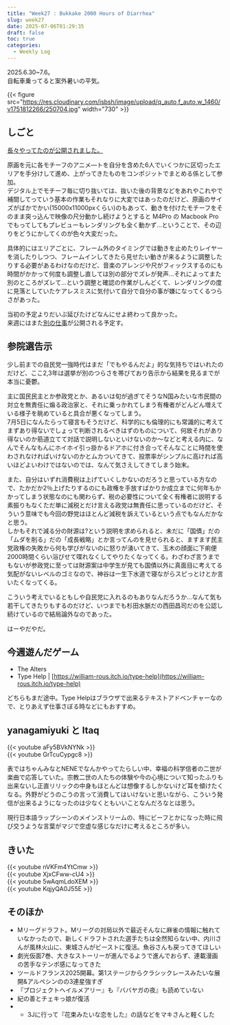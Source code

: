 ```yaml
---
title: "Week27 : Bukkake 2000 Hours of Diarrhea"
slug: week27
date: 2025-07-06T01:29:35
draft: false
toc: true
categories:
  - Weekly Log
---
```

2025.6.30~7.6。  
自転車乗ってると案外暑いの平気。

{{< figure src="https://res.cloudinary.com/isbsh/image/upload/q_auto,f_auto,w_1460/v1751812266/250704.jpg" width="730" >}}

<!--more-->

## しごと

[長々やってたのが公開されました。](https://www.youtube.com/watch?v=vuxCfIijgIc)  

原画を元に各モチーフのアニメ―トを自分を含めた6人でいくつかに区切ったエリアを手分けして進め、上がってきたものをコンポジットでまとめる係として参加。  
デジタル上でモチーフ毎に切り抜いては、抜いた後の背景などをあれやこれやで補間してっていう基本の作業もそれなりに大変ではあったのだけど、原画のサイズがばかでかい(15000x11000pxくらい)のもあって、動きを付けたモチーフをそのまま突っ込んで映像の尺分動かし続けようとすると M4Pro の Macbook Pro でもってしてもプレビューもレンダリングも全く動かず…ということで、その辺りをどうにかしてくのが色々大変だった。    

具体的にはエリアごとに、フレーム外のタイミングでは動きを止めたりレイヤーを消したりしつつ、フレームインしてきたら見せたい動きが来るように調整したりする必要があるわけなのだけど、音楽のアレンジや尺がフィックスするのにも時間がかかって何度も調整し直しては別の部分でズレが発声…それによってまた別のところがズレて…という調整と確認の作業がしんどくて、レンダリングの度に見落としていたケアレスミスに気付いて自分で自分の事が嫌になってくるつらさがあった。

当初の予定よりだいぶ延びたけどなんにせよ終わって良かった。  
来週にはまた[別の仕事](https://osomatsusan.com/onair/)が公開される予定す。


## 参院選告示

少し前までの自民党一強時代はまだ「でもやるんだよ」的な気持ちではいれたのだけど、ここ2,3年は選挙が別のつらさを帯びており告示から結果を見るまでが本当に憂鬱。

主に国民民主とか参政党とか、あるいは旬が過ぎてそうなN国みたいな市民間の対立を無責任に煽る政治家と、それに乗っかれてしまう有権者がどんどん増えている様子を眺めていると具合が悪くなってしまう。  
7月5日になんたらって寝言もそうだけど、科学的にも倫理的にも常識的に考えてまずあり得ないでしょって判断されるべきはずのものについて、何故それがあり得ないのか筋道立てて対話で説明しないといけないのか～などと考える内に、なんでそんなもんにホイホイ引っ掛かるドアホに付き合ってそんなことに時間を使わされなければいけないのかとムカついてきて、投票率がシンプルに高ければ高いほどよいわけではないのでは、なんて気さえしてきてしまう始末。

また、自分はいずれ消費税は上げていくしかないのだろうと思っている方なので、たかだか2％上げたりするのにも政権を手放すばかりか成立までに何年もかかってしまう状態なのにも関わらず、税の必要性について全く有権者に説明する素振りもなくただ単に減税とだけ言える政党は無責任に思っているのだけど、そういう意味でも今回の野党はほとんど減税を訴えているという点でもなんだかなと思う。  
しかもそれで減る分の財源は?という説明を求められると、未だに「国債」だの「ムダを削る」だの「成長戦略」とか言ってんのを見せられると、ますます民主党政権の失敗から何も学びがないのに怒りが湧いてきて、玉木の顔面に下痢便2000時間くらい浴びせて喋れなくしてやりたくなってくる。わざわざ言うまでもないが参政党に至っては財源案は中学生が見ても国債以外に真面目に考えてる気配がないレベルのゴミなので、神谷は一生下水道で寝ながらスピっとけとか言いたくなってくる。

こういう考えでいるともしや自民党に入れるのもありなんだろうか…なんて気も若干してきたりもするのだけど、いつまでも杉田水脈だの西田昌司だのを公認し続けているので結局論外なのであった。

はーやだやだ。

## 今週遊んだゲーム

- The Alters
- Type Help | [https://william-rous.itch.io/type-help](https://william-rous.itch.io/type-help)

どちらもまだ途中。Type Helpはブラウザで出来るテキストアドベンチャーなので、とりあえず仕事さぼる時などにもおすすめ。

## yanagamiyuki と Itaq

{{< youtube aFy5BVkNYNk >}}  
{{< youtube GrTcuCypgc8 >}}

表ではちゃんみなとNENEでなんかやってたらしい中、幸福の科学信者の二世が楽曲で応答していた。宗教二世の人たちの体験や今の心境について知ったふりも出来ないし正直リリックの中身もほとんどは想像するしかないけど耳を傾けたくなる。外野がどうのこうの言って消費してはいけないと思いながら、こういう発信が出来るようになったのは少なくともいいことなんだろなとは思う。

現行日本語ラップシーンのメインストリームの、特にビーフとかになった時に飛び交うような言葉がマジで空虚な感じなだけに考えるところが多い。

## きいた

{{< youtube nVKFm4YtCmw >}}  
{{< youtube XjxCFww-cU4 >}}  
{{< youtube 5wAqmLdoXEM >}}  
{{< youtube KqjyQA0J55E >}}

## そのほか

- Mリーグドラフト。Mリーグの対局以外で最近そんなに麻雀の情報に触れていなかったので、新しくドラフトされた選手たちは全然知らない中、内川さんが風林火山に、東城さんがビーストに復活。魚谷さんも戻ってきてほしい
- 劇光仮面7巻、大きなストーリーが進んでるようで進んでおらず、連載漫画の苦手なテンポ感になってきた
- ツールドフランス2025開幕。第1ステージからクラシックレースみたいな展開&アルペシンのの3連星強すぎ
- 『プロジェクトヘイルメアリー』も『ババヤガの夜』も読めていない
- 紀の善とチェキっ娘が復活
- - 3Jに行って『花束みたいな恋をした』の話などをマキさんと軽くした